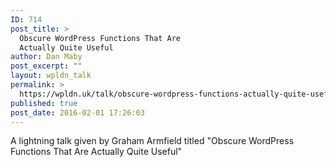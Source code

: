 ```yaml
---
ID: 714
post_title: >
  Obscure WordPress Functions That Are
  Actually Quite Useful
author: Dan Maby
post_excerpt: ""
layout: wpldn_talk
permalink: >
  https://wpldn.uk/talk/obscure-wordpress-functions-actually-quite-useful
published: true
post_date: 2016-02-01 17:26:03
---
```

A lightning talk given by Graham Armfield titled "Obscure WordPress Functions That Are Actually Quite Useful"